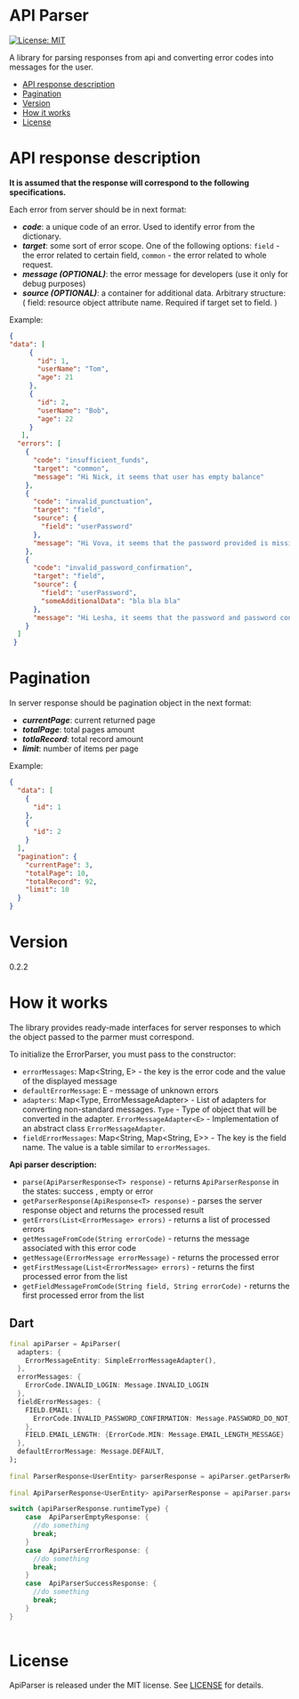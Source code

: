 # API Parser

[![License: MIT](https://img.shields.io/badge/license-BSD-purple.svg)](https://opensource.org/licenses/BSD-3-Clause)

A library for parsing responses from api and converting error codes into messages for the user.

- [API response description](#api-response-description)
- [Pagination](#pagination)
- [Version](#version)
- [How it works](#how-it-works)
- [License](#license)

# API response description
**It is assumed that the response will correspond to the following specifications.**

Each error from server should be in next format:

- ***code***: a unique code of an error. Used to identify error from the dictionary.
- ***target***: some sort of error scope. One of the following options: `field` - the error related to certain field, `common` - the error related to whole request.
- ***message (OPTIONAL)***: the error message for developers (use it only for debug purposes)
- ***source (OPTIONAL)***: a container for additional data. Arbitrary structure: ( field: resource object attribute name. Required if target set to field. )

Example:
```json
{
"data": [
     {
       "id": 1,
       "userName": "Tom",
       "age": 21
     },
     {
       "id": 2,
       "userName": "Bob",
       "age": 22
     }
   ],
  "errors": [
    {
      "code": "insufficient_funds",
      "target": "common",
      "message": "Hi Nick, it seems that user has empty balance"
    },
    {
      "code": "invalid_punctuation",
      "target": "field",
      "source": {
        "field": "userPassword"
      },
      "message": "Hi Vova, it seems that the password provided is missing a punctuation character"
    },
    {
      "code": "invalid_password_confirmation",
      "target": "field",
      "source": {
        "field": "userPassword",
        "someAdditionalData": "bla bla bla"
      },
      "message": "Hi Lesha, it seems that the password and password confirmation fields do not match"
    }
  ]
 }
```
# Pagination
In server response should be pagination object in the next format:

- ***currentPage***: current returned page
- ***totalPage***: total pages amount
- ***totlaRecord***: total record amount
- ***limit***: number of items per page

Example:
```json
{
  "data": [
    {
      "id": 1
    },
    {
      "id": 2
    }
  ],
  "pagination": {
    "currentPage": 3,
    "totalPage": 10,
    "totalRecord": 92,
    "limit": 10
  }
}
```
# Version
0.2.2

# How it works
The library provides ready-made interfaces for server responses to which the object passed to the parmer must correspond.

To initialize the ErrorParser, you must pass to the constructor:
- `errorMessages`: Map<String, E> - the key is the error code and the value of the displayed message
- `defaultErrorMessage`: E - message of unknown errors
- `adapters`: Map<Type, ErrorMessageAdapter<E>> - List of adapters for converting non-standard messages. `Type` - Type of object that will be converted in the adapter. `ErrorMessageAdapter<E>` - Implementation of an abstract class `ErrorMessageAdapter`.
- `fieldErrorMessages`: Map<String, Map<String, E>> - The key is the field name. The value is a table similar to `errorMessages`.

**Api parser description:**
- `parse(ApiParserResponse<T> response)` - returns `ApiParserResponse` in the states: success , empty or error
- `getParserResponse(ApiResponse<T> response)` - parses the server response object and returns the processed result
- `getErrors(List<ErrorMessage> errors)` - returns a list of processed errors
- `getMessageFromCode(String errorCode)` - returns the message associated with this error code
- `getMessage(ErrorMessage errorMessage)` - returns the processed error
- `getFirstMessage(List<ErrorMessage> errors)` - returns the first processed error from the list
- `getFieldMessageFromCode(String field, String errorCode)` - returns the first processed error from the list

Dart
-------------

```Dart
final apiParser = ApiParser(
  adapters: {
    ErrorMessageEntity: SimpleErrorMessageAdapter(),
  },
  errorMessages: {
    ErrorCode.INVALID_LOGIN: Message.INVALID_LOGIN
  },
  fieldErrorMessages: {
    FIELD.EMAIL: {
      ErrorCode.INVALID_PASSWORD_CONFIRMATION: Message.PASSWORD_DO_NOT_MATCH,
    },
    FIELD.EMAIL_LENGTH: {ErrorCode.MIN: Message.EMAIL_LENGTH_MESSAGE}
  },
  defaultErrorMessage: Message.DEFAULT,
);
               
final ParserResponse<UserEntity> parserResponse = apiParser.getParserResponse(serverResponse);
                             
final ApiParserResponse<UserEntity> apiParserResponse = apiParser.parse(serverResponse); 

switch (apiParserResponse.runtimeType) {
    case  ApiParserEmptyResponse: {
      //do something
      break;
    }
    case  ApiParserErrorResponse: {
      //do something
      break;
    }
    case  ApiParserSuccessResponse: {
      //do something
      break;
    }
}
                            
```

# License
ApiParser is released under the MIT license. See [LICENSE](/LICENSE) for details.
